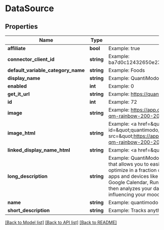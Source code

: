 # DataSource

## Properties
Name | Type | Description | Notes
------------ | ------------- | ------------- | -------------
**affiliate** | **bool** | Example: true | 
**connector_client_id** | **string** | Example: ba7d0c12432650e23b3ce924ae2d21e2ff59e7e4e28650759633700af7ed0a30 | 
**default_variable_category_name** | **string** | Example: Foods | 
**display_name** | **string** | Example: QuantiModo | 
**enabled** | **int** | Example: 0 | 
**get_it_url** | **string** | Example: https://quantimo.do | 
**id** | **int** | Example: 72 | 
**image** | **string** | Example: https://app.quantimo.do/ionic/Modo/www/img/logos/quantimodo-logo-qm-rainbow-200-200.png | 
**image_html** | **string** | Example: &lt;a href&#x3D;\&quot;https://quantimo.do\&quot;&gt;&lt;img id&#x3D;\&quot;quantimodo_image\&quot; title&#x3D;\&quot;QuantiModo\&quot; src&#x3D;\&quot;https://app.quantimo.do/ionic/Modo/www/img/logos/quantimodo-logo-qm-rainbow-200-200.png\&quot; alt&#x3D;\&quot;QuantiModo\&quot;&gt;&lt;/a&gt; | 
**linked_display_name_html** | **string** | Example: &lt;a href&#x3D;\&quot;https://quantimo.do\&quot;&gt;QuantiModo&lt;/a&gt; | 
**long_description** | **string** | Example: QuantiModo is a Chrome extension, Android app, iOS app, and web app that allows you to easily track mood, symptoms, or any outcome you want to optimize in a fraction of a second.  You can also import your data from over 30 other apps and devices like Fitbit, Rescuetime, Jawbone Up, Withings, Facebook, Github, Google Calendar, Runkeeper, MoodPanda, Slice, Google Fit, and more.  QuantiModo then analyzes your data to identify which hidden factors are most likely to be influencing your mood or symptoms and their optimal daily values. | 
**name** | **string** | Example: quantimodo | 
**short_description** | **string** | Example: Tracks anything | 

[[Back to Model list]](../README.md#documentation-for-models) [[Back to API list]](../README.md#documentation-for-api-endpoints) [[Back to README]](../README.md)



